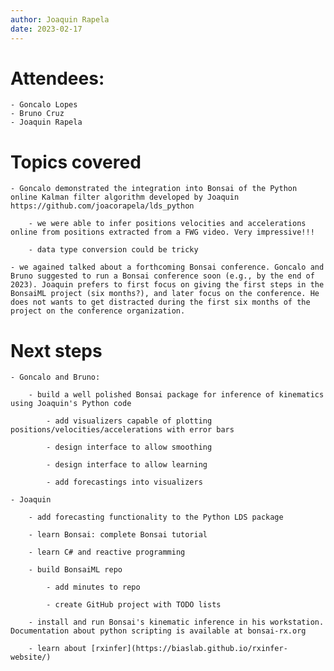 ```yaml
---
author: Joaquin Rapela
date: 2023-02-17
---
```

# Attendees:

    - Goncalo Lopes
    - Bruno Cruz
    - Joaquin Rapela

# Topics covered

    - Goncalo demonstrated the integration into Bonsai of the Python online Kalman filter algorithm developed by Joaquin https://github.com/joacorapela/lds_python

        - we were able to infer positions velocities and accelerations online from positions extracted from a FWG video. Very impressive!!!

        - data type conversion could be tricky

    - we agained talked about a forthcoming Bonsai conference. Goncalo and Bruno suggested to run a Bonsai conference soon (e.g., by the end of 2023). Joaquin prefers to first focus on giving the first steps in the BonsaiML project (six months?), and later focus on the conference. He does not wants to get distracted during the first six months of the project on the conference organization.

# Next steps

    - Goncalo and Bruno:

        - build a well polished Bonsai package for inference of kinematics using Joaquin's Python code

            - add visualizers capable of plotting positions/velocities/accelerations with error bars

            - design interface to allow smoothing

            - design interface to allow learning

            - add forecastings into visualizers

    - Joaquin

        - add forecasting functionality to the Python LDS package

        - learn Bonsai: complete Bonsai tutorial

        - learn C# and reactive programming

        - build BonsaiML repo

            - add minutes to repo

            - create GitHub project with TODO lists

        - install and run Bonsai's kinematic inference in his workstation. Documentation about python scripting is available at bonsai-rx.org

        - learn about [rxinfer](https://biaslab.github.io/rxinfer-website/)
